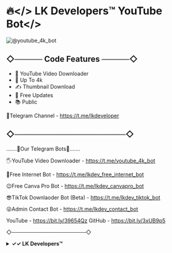 # 🔥</> LK Developers™ YouTube Bot</>

![@youtube_4k_bot](https://user-images.githubusercontent.com/104438811/168841918-3290bdff-0414-43df-b7fd-a8d3bc7b722f.png) 

## ◇───── Code Features ─────◇

- 🚀 YouTube Video Downloader
- 🎨 Up To 4k
- ✍️ Thumbnail Download
- 🔔 Free Updates
- 📚 Public

🧤Telegram Channel - https://t.me/lkdeveloper
## ◇────────────────────◇

.......🤘Our Telegram Bots🤘.......

🖐YouTube Video Downloader - https://t.me/youtube_4k_bot

🥰Free Internet Bot - https://t.me/lkdev_free_internet_bot

😉Free Canva Pro Bot - https://t.me/lkdev_canvapro_bot

😎TikTok Downlaoder Bot (Beta) - https://t.me/lkdev_tiktok_bot

😜Admin Contact Bot - https://t.me/lkdev_contact_bot

YouTube - https://bit.ly/39654Qz
GitHub - https://bit.ly/3xUB9p5

◇────────────────────◇

<details>
  <summary><b>✓✓ LK Developers™ </></b></summary>
<br/>

<p><img src="https://user-images.githubusercontent.com/104438811/168842472-afda6411-08d9-4516-8baf-1fbe72ef7a5e.png" alt=""/></p>
</details>

